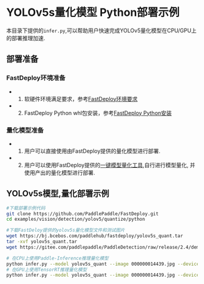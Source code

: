 # YOLOv5s量化模型 Python部署示例
本目录下提供的`infer.py`,可以帮助用户快速完成YOLOv5量化模型在CPU/GPU上的部署推理加速.

## 部署准备

### FastDeploy环境准备
- 1. 软硬件环境满足要求，参考[FastDeploy环境要求](../../../../../docs/environment.md)  
- 2. FastDeploy Python whl包安装，参考[FastDeploy Python安装](../../../../../docs/quick_start)

### 量化模型准备
- 1. 用户可以直接使用由FastDeploy提供的量化模型进行部署.
- 2. 用户可以使用FastDeploy提供的[一键模型量化工具](../../../../../tools/quantization/),自行进行模型量化, 并使用产出的量化模型进行部署.


## YOLOv5s模型,量化部署示例
```bash
#下载部署示例代码
git clone https://github.com/PaddlePaddle/FastDeploy.git
cd examples/vision/detection/yolov5/quantize/python

#下载FastDeloy提供的yolov5s量化模型文件和测试图片
wget https://bj.bcebos.com/paddlehub/fastdeploy/yolov5s_quant.tar
tar -xvf yolov5s_quant.tar
wget https://gitee.com/paddlepaddle/PaddleDetection/raw/release/2.4/demo/000000014439.jpg

# 在CPU上使用Paddle-Inference推理量化模型
python infer.py --model yolov5s_quant --image 000000014439.jpg --device cpu --backend paddle
# 在GPU上使用TensorRT推理量化模型
python infer.py --model yolov5s_quant --image 000000014439.jpg --device gpu --backend trt
```

